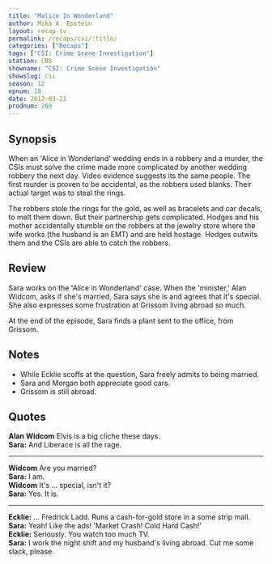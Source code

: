 ```yaml
---
title: "Malice In Wonderland"
author: Mika A. Epstein
layout: recap-tv
permalink: /recaps/csi/:title/
categories: ["Recaps"]
tags: ["CSI: Crime Scene Investigation"]
station: CBS
showname: "CSI: Crime Scene Investigation"
showslug: csi
season: 12  
epnum: 18  
date: 2012-03-21
prodnum: 269  
---
```


## Synopsis

When an 'Alice in Wonderland' wedding ends in a robbery and a murder, the CSIs must solve the crime made more complicated by another wedding robbery the next day. Video evidence suggests its the same people. The first murder is proven to be accidental, as the robbers used blanks. Their actual target was to steal the rings.

The robbers stole the rings for the gold, as well as bracelets and car decals, to melt them down. But their partnership gets complicated. Hodges and his mother accidentally stumble on the robbers at the jewelry store where the wife works (the husband is an EMT) and are held hostage. Hodges outwits them and the CSIs are able to catch the robbers.

## Review

Sara works on the 'Alice in Wonderland' case. When the 'minister,' Alan Widcom, asks if she's married, Sara says she is and agrees that it's special. She also expresses some frustration at Grissom living abroad so much.

At the end of the episode, Sara finds a plant sent to the office, from Grissom.

## Notes

* While Ecklie scoffs at the question, Sara freely admits to being married.  
* Sara and Morgan both appreciate good cars.  
* Grissom is still abroad.

## Quotes

**Alan Widcom** Elvis is a big cliche these days.  
**Sara:** And Liberace is all the rage.  

- - -

**Widcom** Are you married?  
**Sara:** I am.  
**Widcom** It's ... special, isn't it?  
**Sara:** Yes. It is.  

- - -

**Ecklie:** ... Fredrick Ladd. Runs a cash-for-gold store in a some strip mall.  
**Sara:** Yeah! Like the ads! 'Market Crash! Cold Hard Cash!'  
**Ecklie:** Seriously. You watch too much TV.  
**Sara:** I work the night shift and my husband's living abroad. Cut me some slack, please.